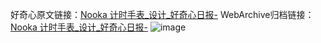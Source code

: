 好奇心原文链接：[Nooka 计时手表_设计_好奇心日报-](https://www.qdaily.com/articles/2220.html)
WebArchive归档链接：[Nooka 计时手表_设计_好奇心日报-](http://web.archive.org/web/20190623150952/https://www.qdaily.com/articles/2220.html)
![image](http://ww3.sinaimg.cn/large/007d5XDply1g3vbwgxy26j30u02lydrv)